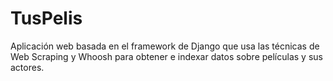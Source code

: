 # TusPelis

Aplicación web basada en el framework de Django que usa las técnicas de Web Scraping y Whoosh para obtener e indexar datos sobre películas y sus actores.
